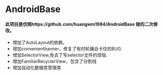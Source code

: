 # AndroidBase
#### 此项目是仿照https://github.com/huangwm1984/AndroidBase 做的二次修改。
- 增加了AutoLayout的依赖。
- 增加convenientbanner，修复了有时轮播会卡住的BUG.
- 增加SelectorView,免去了写selector文件的烦恼.
- 增加FamiliarRecyclerView，包含了分割线
- 增加自动化数据库管理类


